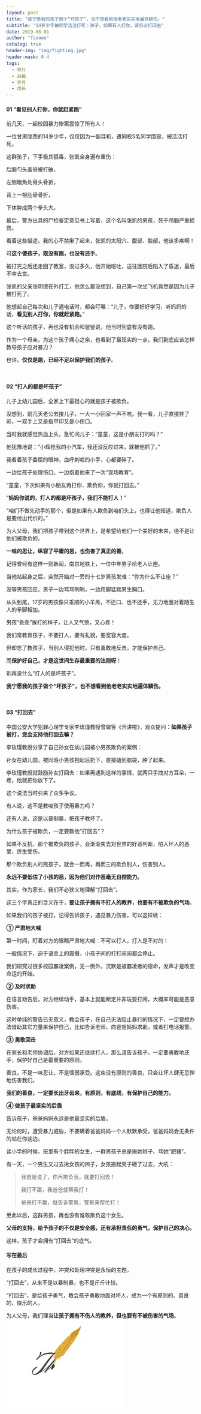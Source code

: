 ```yaml
---
layout: post
title: "我宁愿我的孩子做个“坏孩子”，也不想看到他老老实实地遍体鳞伤。"
subtitle: "14岁少年被同学活活打死：孩子，如果有人打你，请务必打回去"
date: 2019-06-01
author: "fsoooo"
catalog: true
header-img: "img/fighting.jpg"
header-mask: 0.4
tags:
  - 修行
  - 品格
  - 岁月
  - 成长
---
```



#### 01 “看见别人打你，你就赶紧跑”

前几天，一起校园暴力惨案震惊了所有人！

一位甘肃陇西的14岁少年，仅仅因为一副耳机，遭同校5名同学围殴，被活活打死。

这群孩子，下手极其狠毒，张凯全身遍布重伤：

后脑勺头盖骨被打破，

左侧眼角处骨头骨折，

背上一根肋骨骨折，

下体肿成两个拳头大。

最后，警方出具的尸检鉴定意见书上写着，这个名叫张凯的男孩，死于颅脑严重损伤。

看着这些描述，我的心不禁揪了起来，张凯的太阳穴、腹部、脸部，他该多疼啊！

可**这个傻孩子，既没有跑，也没有还手**。

被打完之后还走回了教室，没过多久，他开始呕吐，送往医院后陷入了昏迷，最后不幸去世。

张凯的父亲张明德在外打工，他怎么都没想到，自己第一次坐飞机竟然是因为儿子被打死了。

他想起自己每次和儿子通电话时，都会叮嘱：“儿子，你要好好学习，听妈妈的话，**看见别人打你，你就赶紧跑。**”

这个听话的孩子，再也没有机会和爸爸说，他当时到底有没有跑。

作为一个母亲，为这个孩子痛心之余，也看到了最现实的一点，我们到底应该怎样教导孩子应对暴力？

也许，**仅仅是跑，已经不足以保护我们的孩子**。

<br/>

#### 02 “打人的都是坏孩子”

儿子上幼儿园后，全家上下最担心的就是孩子被欺负。

没想到，前几天老公去接儿子，一大一小回家一声不吭。我一看，儿子直接挂了彩，一双手上又是指甲印又是小伤口。

当时我就感觉热血上头，急忙问儿子：“童童，这是小朋友打的吗？”

他犹豫地说：“小辉抢我的小汽车，我还没反应过来，就被他抓了。”

我看着孩子委屈的眼神，血呼刺啦的小手，心都要碎了。

一边给孩子处理伤口，一边抱着他来了一次“现场教育”。

“童童，下次如果有小朋友再打你、欺负你，你就打回去。”

“**妈妈你说的，打人的都是坏孩子，我们不能打人！**”

“咱们不做先动手的那个，但是如果有人欺负到咱们头上，也得让他知道，欺负人是要付出代价的。”

为人父母，我们把孩子带到这个世界上，是希望给他们一个美好的未来，绝不是让他们被欺负的。

**一味的忍让，纵容了平庸的恶，也伤害了真正的善**。

记得曾经有这样一则新闻，南京地铁上，一位中年男子给老人让座。

当他站起身之后，突然开始对一旁的十七岁男孩发难：“你为什么不让座？”

没等男孩回应，男子一边骂骂咧咧，一边用脚猛踹男生胸口。

从头到尾，17岁的男孩像只乖顺的小羊羔，不还口、也不还手，无力地面对着陌生人的拳脚相加。

男孩“乖乖”挨打的样子，让人又气愤，又心疼！

我们常教育孩子，不要打人，要有礼貌，要宽容大度。

但却忘了教孩子，当别人侵犯他时，只有勇敢地反击，才能保护自己。

而**保护好自己，才是这世间生存最重要的法则呀**！

别再说什么“打人的是坏孩子”。

**我宁愿我的孩子做个“坏孩子”，也不想看到他老老实实地遍体鳞伤。**

<br/>

#### 03 “打回去”

中国公安大学犯罪心理学专家李玫瑾教授曾做客《开讲啦》，观众提问：**如果孩子被打，您会支持他打回去嘛？** 

李玫瑾教授分享了自己孙女在幼儿园被小男孩欺负的案例：

孙女在幼儿园，被同班小男孩抱起后扔下，直接磕到脑袋，肿了起来。

李玫瑾教授就鼓励孙女打回去：如果再遇到这样的事情，就两只手拽对方耳朵，一疼，他就把你放下了。

这个说法当时引来了众多争议。

有人说，这不是教唆孩子使用暴力吗？

还有人说，这是以暴制暴，把孩子教坏了。

为什么孩子被欺负，一定要教他“打回去”？

如果不反抗，那个被欺负的孩子，会渐渐失去对世界的好恶判断，陷入坏人的恶里，终生受伤。

那个欺负别人的熊孩子，就会一而再，再而三的欺负别人，伤害别人。

**永远不要低估了小孩的恶，因为他们对作恶毫无自控能力。**

其实，作为家长，我们不必狭义地理解“打回去”。

这三个字真正的含义在于，**要让孩子拥有不打人的教养，也要有不被欺负的气场**。

如果我们的孩子被打，记得告诉孩子，遇见暴力伤害，可以这样做：

**① 严肃地大喊**

第一时间，盯着对方的眼睛严肃地大喊：不可以打人，打人是不对的！

一般情况下，迫于语言上的震慑，小孩子间的打打闹闹都会停止。

我们研究过很多校园霸凌案例，无一例外，沉默是被霸凌者的宿命，发声才是改变命运的开始。

**② 及时求助**

在语言劝告后，对方继续动手，基本上就能断定并非玩耍打闹，大概率可能是恶意伤害。

这时单纯的警告已无意义，教会孩子，在自己无法阻止暴行的情况下，一定要想办法借助其它力量来保护自己，比如告诉老师、向爸爸妈妈求助，或者打电话报警。

**③ 勇敢回击**

在家长和老师协调后，对方如果还继续打人，那么请告诉孩子，一定要勇敢地还手，保护好自己是最重要的原则。

善良，不是一味忍让，不是懦弱承受。这些没有原则的善良，只会让坏人肆无忌惮地伤害我们。

**我们的善良，一定要长出牙齿来，有原则，有底线，有保护自己的能力。**

**④ 做孩子最坚实的后盾**

告诉孩子，爸爸妈妈永远是他最坚实的后盾。

无论何时，遭受暴力威胁，不要瞒着爸爸妈妈一个人默默承受，爸爸妈妈会无条件的站在你这边。

读小学的时候，班里有个胖胖的女生，一群男孩子总是揪她辫子、骂她“肥猪”。

有一天，一个男生又过去揪女孩的辫子，女孩搬起凳子砸了过去，大吼：

> 我爸爸说了，你再欺负我，就要打回去！
>
> 我打不赢，我爸爸就帮我打！
>
> 爸爸打不赢，就告诉警察，警察来帮忙打！

至此以后，这群男孩，再也没有谁敢欺负这个女生。

**父母的支持，给予孩子的不仅是安全感，还有承担责任的勇气，保护自己的决心。**

这样，孩子才会拥有“打回去”的底气。

#### 写在最后

在孩子的成长过程中，冲突和处理冲突是永恒的主题。 

“打回去”，从来不是以暴制暴，也不是斤斤计较。

“打回去”，是给孩子勇气，教会孩子勇敢地面对坏人，成为一个有原则的、善良的、快乐的人。

 为人父母，我们理当**让孩子拥有不伤人的教养，但也要有不被伤害的气场**。
 ![](../img/ending.gif)
